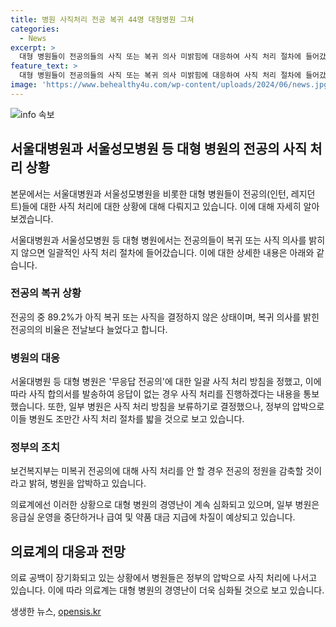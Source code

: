 ```yaml
---
title: 병원 사직처리 전공 복귀 44명 대형병원 그쳐
categories:
  - News
excerpt: >
  대형 병원들이 전공의들의 사직 또는 복귀 의사 미밝힘에 대응하여 사직 처리 절차에 들어갔다. 보건복지부에 따르면 전공의 8.4%만 출근하고, 레지던트는 10%만 출근했다. 대형 병원들은 응답 없는 전공의들에 대한 일괄 사직 처리 방침을 세우고, 정부는 미복귀 전공의에 대한 사직 처리를 강력히 압박하고 있다. 또한, 의료 공백으로 순천향대 천안병원이 응급실 운영을 중단하고, 대형 병원의 경영난이 심화되고 있다.
feature_text: >
  대형 병원들이 전공의들의 사직 또는 복귀 의사 미밝힘에 대응하여 사직 처리 절차에 들어갔다. 보건복지부에 따르면 전공의 8.4%만 출근하고, 레지던트는 10%만 출근했다. 대형 병원들은 응답 없는 전공의들에 대한 일괄 사직 처리 방침을 세우고, 정부는 미복귀 전공의에 대한 사직 처리를 강력히 압박하고 있다. 또한, 의료 공백으로 순천향대 천안병원이 응급실 운영을 중단하고, 대형 병원의 경영난이 심화되고 있다.
image: 'https://www.behealthy4u.com/wp-content/uploads/2024/06/news.jpg'
---
```


<p><img src="https://www.behealthy4u.com/wp-content/uploads/2024/06/news.jpg" alt="info 속보" /></p>

<h2 data-ke-size="size26">서울대병원과 서울성모병원 등 대형 병원의 전공의 사직 처리 상황</h2>

<p>본문에서는 서울대병원과 서울성모병원을 비롯한 대형 병원들이 전공의(인턴, 레지던트)들에 대한 사직 처리에 대한 상황에 대해 다뤄지고 있습니다. 이에 대해 자세히 알아보겠습니다.</p>

<p data-ke-size="size16">서울대병원과 서울성모병원 등 대형 병원에서는 전공의들이 복귀 또는 사직 의사를 밝히지 않으면 일괄적인 사직 처리 절차에 들어갔습니다. 이에 대한 상세한 내용은 아래와 같습니다.</p>

<h3 data-ke-size="size21"><b>전공의 복귀 상황</b></h3>

<p>전공의 중 89.2%가 아직 복귀 또는 사직을 결정하지 않은 상태이며, 복귀 의사를 밝힌 전공의의 비율은 전날보다 늘었다고 합니다.</p>

<h3 data-ke-size="size21"><b>병원의 대응</b></h3>

<p>서울대병원 등 대형 병원은 '무응답 전공의'에 대한 일괄 사직 처리 방침을 정했고, 이에 따라 사직 합의서를 발송하여 응답이 없는 경우 사직 처리를 진행하겠다는 내용을 통보했습니다. 또한, 일부 병원은 사직 처리 방침을 보류하기로 결정했으나, 정부의 압박으로 이들 병원도 조만간 사직 처리 절차를 밟을 것으로 보고 있습니다.</p>

<h3 data-ke-size="size21"><b>정부의 조치</b></h3>

<p>보건복지부는 미복귀 전공의에 대해 사직 처리를 안 할 경우 전공의 정원을 감축할 것이라고 밝혀, 병원을 압박하고 있습니다.</p>

<p data-ke-size="size16">의료계에선 이러한 상황으로 대형 병원의 경영난이 계속 심화되고 있으며, 일부 병원은 응급실 운영을 중단하거나 급여 및 약품 대금 지급에 차질이 예상되고 있습니다.</p>

<h2 data-ke-size="size26">의료계의 대응과 전망</h2>

<p data-ke-size="size16">의료 공백이 장기화되고 있는 상황에서 병원들은 정부의 압박으로 사직 처리에 나서고 있습니다. 이에 따라 의료계는 대형 병원의 경영난이 더욱 심화될 것으로 보고 있습니다.</p>
생생한 뉴스, <a href="https://opensis.kr" rel="dofollow">opensis.kr</a>


